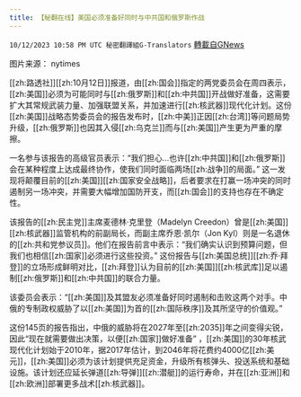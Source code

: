 ```yaml
---
title: 【秘翻在线】美国必须准备好同时与中共国和俄罗斯作战
---
```

`10/12/2023 10:58 PM UTC 秘密翻譯組G-Translators` [轉載自GNews](https://gnews.org/articles/1826136)

 图片来源： nytimes

[[zh:路透社]][[zh:10月12日]]报道，由[[zh:国会]]指定的两党委员会在周四表示，[[zh:美国]]必须为可能同时与[[zh:俄罗斯]]和[[zh:中共国]]开战做好准备，这需要扩大其常规武装力量、加强联盟关系，并加速进行[[zh:核武器]]现代化计划。这份[[zh:美国]]战略态势委员会的报告发布时，[[zh:中美]]正因[[zh:台湾]]等问题局势升级，[[zh:俄罗斯]]也因其入侵[[zh:乌克兰]]而与[[zh:美国]]产生更为严重的摩擦。

一名参与该报告的高级官员表示：“我们担心...也许[[zh:中共国]]和[[zh:俄罗斯]]会在某种程度上达成最终协作，使我们同时面临两场[[zh:战争]]的局面。” 这一发现将颠覆目前的[[zh:美国]][[zh:国家安全战略]]，后者要求在打赢一场冲突的同时遏制另一场冲突，并需要大幅增加国防开支，而[[zh:国会]]的支持也存在不确定性。

该报告的[[zh:民主党]]主席麦德林·克里登（Madelyn Creedon）曾是[[zh:美国]][[zh:核武器]]监管机构的前副局长，而副主席乔恩·凯尔（Jon Kyl）则是一名退休的[[zh:共和党参议员]]。他们在报告前言中表示：“我们确实认识到预算问题，但我们也相信[[zh:国家]]必须进行这些投资。” 这份报告与[[zh:美国总统]][[zh:乔·拜登]]的立场形成鲜明对比，[[zh:拜登]]认为目前的[[zh:美国]][[zh:核武库]]足以遏制[[zh:俄罗斯]]和[[zh:中共国]]的联合力量。

该委员会表示：“[[zh:美国]]及其盟友必须准备好同时遏制和击败这两个对手。中俄的专制政权威胁了以[[zh:美国]]为首的[[zh:国际秩序]]及其所坚守的价值观。”  

这份145页的报告指出，中俄的威胁将在2027年至[[zh:2035]]年之间变得尖锐，因此“现在就需要做出决策，以便[[zh:国家]]做好准备” ，[[zh:美国]]的30年核武现代化计划始于2010年，据2017年估计，到2046年将花费约4000亿[[zh:美元]]，[[zh:美国]]必须为该计划提供充足资金，升级所有核弹头、投送系统和基础设施。该计划还应延长弹道[[zh:导弹]][[zh:潜艇]]的运行寿命，并在[[zh:亚洲]]和[[zh:欧洲]]部署更多战术[[zh:核武器]]。
